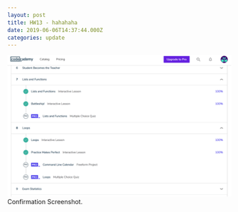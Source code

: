 ```yaml
---
layout: post
title: HW13 - hahahaha
date: 2019-06-06T14:37:44.000Z
categories: update
---
```

<img src="/images/fulls/007a.jpg" class="fit image"> Confirmation Screenshot.
